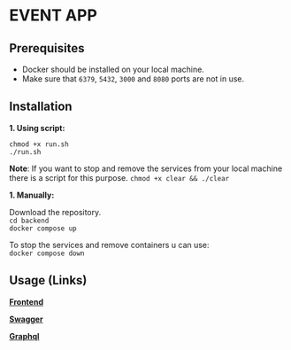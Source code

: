 # EVENT APP

## Prerequisites

- Docker should be installed on your local machine.
- Make sure that `6379`, `5432`, `3000` and `8080` ports are not in use.

## Installation

**1. Using script:** <br />

`chmod +x run.sh` <br />
`./run.sh`

**Note**: If you want to stop and remove the services from your local machine there is a script for this purpose. 
`chmod +x clear && ./clear`

**1. Manually:**
   
Download the repository. <br />
`cd backend` <br />
`docker compose up` <br />

To stop the services and remove containers u can use: <br />
`docker compose down`

## Usage (Links)
**[Frontend](http://locahost:8080)**

**[Swagger](http://locahost:3000/api)**

**[Graphql](http://locahost:3000/graphql)**
